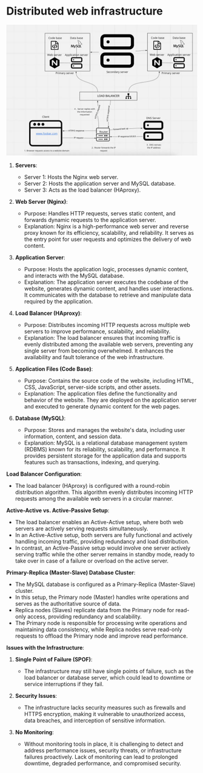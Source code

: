 # Distributed web infrastructure
![Distributed web infrastructure](./1-distributed_web_infrastructure.png)
1. **Servers**:
   - Server 1: Hosts the Nginx web server.
   - Server 2: Hosts the application server and MySQL database.
   - Server 3: Acts as the load balancer (HAproxy).

2. **Web Server (Nginx)**:
   - Purpose: Handles HTTP requests, serves static content, and forwards dynamic requests to the application server.
   - Explanation: Nginx is a high-performance web server and reverse proxy known for its efficiency, scalability, and reliability. It serves as the entry point for user requests and optimizes the delivery of web content.

3. **Application Server**:
   - Purpose: Hosts the application logic, processes dynamic content, and interacts with the MySQL database.
   - Explanation: The application server executes the codebase of the website, generates dynamic content, and handles user interactions. It communicates with the database to retrieve and manipulate data required by the application.

4. **Load Balancer (HAproxy)**:
   - Purpose: Distributes incoming HTTP requests across multiple web servers to improve performance, scalability, and reliability.
   - Explanation: The load balancer ensures that incoming traffic is evenly distributed among the available web servers, preventing any single server from becoming overwhelmed. It enhances the availability and fault tolerance of the web infrastructure.

5. **Application Files (Code Base)**:
   - Purpose: Contains the source code of the website, including HTML, CSS, JavaScript, server-side scripts, and other assets.
   - Explanation: The application files define the functionality and behavior of the website. They are deployed on the application server and executed to generate dynamic content for the web pages.

6. **Database (MySQL)**:
   - Purpose: Stores and manages the website's data, including user information, content, and session data.
   - Explanation: MySQL is a relational database management system (RDBMS) known for its reliability, scalability, and performance. It provides persistent storage for the application data and supports features such as transactions, indexing, and querying.

**Load Balancer Configuration**:
- The load balancer (HAproxy) is configured with a round-robin distribution algorithm. This algorithm evenly distributes incoming HTTP requests among the available web servers in a circular manner.

**Active-Active vs. Active-Passive Setup**:
- The load balancer enables an Active-Active setup, where both web servers are actively serving requests simultaneously.
- In an Active-Active setup, both servers are fully functional and actively handling incoming traffic, providing redundancy and load distribution.
- In contrast, an Active-Passive setup would involve one server actively serving traffic while the other server remains in standby mode, ready to take over in case of a failure or overload on the active server.

**Primary-Replica (Master-Slave) Database Cluster**:
- The MySQL database is configured as a Primary-Replica (Master-Slave) cluster.
- In this setup, the Primary node (Master) handles write operations and serves as the authoritative source of data.
- Replica nodes (Slaves) replicate data from the Primary node for read-only access, providing redundancy and scalability.
- The Primary node is responsible for processing write operations and maintaining data consistency, while Replica nodes serve read-only requests to offload the Primary node and improve read performance.

**Issues with the Infrastructure**:

1. **Single Point of Failure (SPOF)**:
   - The infrastructure may still have single points of failure, such as the load balancer or database server, which could lead to downtime or service interruptions if they fail.

2. **Security Issues**:
   - The infrastructure lacks security measures such as firewalls and HTTPS encryption, making it vulnerable to unauthorized access, data breaches, and interception of sensitive information.

3. **No Monitoring**:
   - Without monitoring tools in place, it is challenging to detect and address performance issues, security threats, or infrastructure failures proactively. Lack of monitoring can lead to prolonged downtime, degraded performance, and compromised security.
